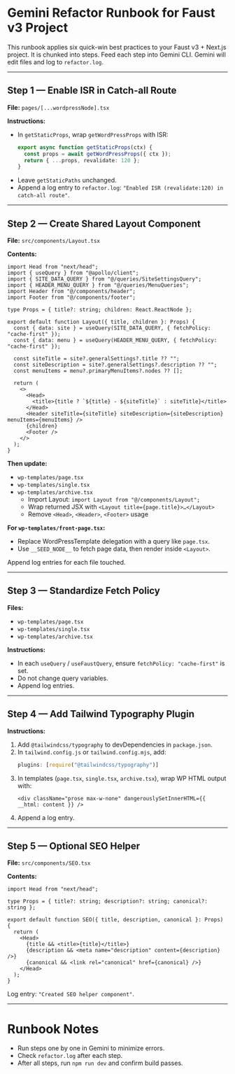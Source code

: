 # Gemini Refactor Runbook for Faust v3 Project

This runbook applies six quick-win best practices to your Faust v3 + Next.js project.
It is chunked into steps. Feed each step into Gemini CLI. Gemini will edit files and log to `refactor.log`.

---

## Step 1 — Enable ISR in Catch-all Route

**File:** `pages/[...wordpressNode].tsx`

**Instructions:**
- In `getStaticProps`, wrap `getWordPressProps` with ISR:
  ```ts
  export async function getStaticProps(ctx) {
    const props = await getWordPressProps({ ctx });
    return { ...props, revalidate: 120 };
  }
  ```
- Leave `getStaticPaths` unchanged.
- Append a log entry to `refactor.log`: `"Enabled ISR (revalidate:120) in catch-all route"`.

---

## Step 2 — Create Shared Layout Component

**File:** `src/components/Layout.tsx`

**Contents:**
```tsx
import Head from "next/head";
import { useQuery } from "@apollo/client";
import { SITE_DATA_QUERY } from "@/queries/SiteSettingsQuery";
import { HEADER_MENU_QUERY } from "@/queries/MenuQueries";
import Header from "@/components/header";
import Footer from "@/components/footer";

type Props = { title?: string; children: React.ReactNode };

export default function Layout({ title, children }: Props) {
  const { data: site } = useQuery(SITE_DATA_QUERY, { fetchPolicy: "cache-first" });
  const { data: menu } = useQuery(HEADER_MENU_QUERY, { fetchPolicy: "cache-first" });

  const siteTitle = site?.generalSettings?.title ?? "";
  const siteDescription = site?.generalSettings?.description ?? "";
  const menuItems = menu?.primaryMenuItems?.nodes ?? [];

  return (
    <>
      <Head>
        <title>{title ? `${title} - ${siteTitle}` : siteTitle}</title>
      </Head>
      <Header siteTitle={siteTitle} siteDescription={siteDescription} menuItems={menuItems} />
      {children}
      <Footer />
    </>
  );
}
```

**Then update:**
- `wp-templates/page.tsx`
- `wp-templates/single.tsx`
- `wp-templates/archive.tsx`
  - Import Layout: `import Layout from "@/components/Layout";`
  - Wrap returned JSX with `<Layout title={page.title}>…</Layout>`
  - Remove `<Head>`, `<Header>`, `<Footer>` usage

**For `wp-templates/front-page.tsx`:**
- Replace WordPressTemplate delegation with a query like `page.tsx`.
- Use `__SEED_NODE__` to fetch page data, then render inside `<Layout>`.

Append log entries for each file touched.

---

## Step 3 — Standardize Fetch Policy

**Files:**  
- `wp-templates/page.tsx`  
- `wp-templates/single.tsx`  
- `wp-templates/archive.tsx`  

**Instructions:**
- In each `useQuery` / `useFaustQuery`, ensure `fetchPolicy: "cache-first"` is set.
- Do not change query variables.
- Append log entries.

---

## Step 4 — Add Tailwind Typography Plugin

**Instructions:**
1. Add `@tailwindcss/typography` to devDependencies in `package.json`.
2. In `tailwind.config.js` or `tailwind.config.mjs`, add:
   ```js
   plugins: [require("@tailwindcss/typography")]
   ```
3. In templates (`page.tsx`, `single.tsx`, `archive.tsx`), wrap WP HTML output with:
   ```tsx
   <div className="prose max-w-none" dangerouslySetInnerHTML={{ __html: content }} />
   ```
4. Append a log entry.

---

## Step 5 — Optional SEO Helper

**File:** `src/components/SEO.tsx`

**Contents:**
```tsx
import Head from "next/head";

type Props = { title?: string; description?: string; canonical?: string };

export default function SEO({ title, description, canonical }: Props) {
  return (
    <Head>
      {title && <title>{title}</title>}
      {description && <meta name="description" content={description} />}
      {canonical && <link rel="canonical" href={canonical} />}
    </Head>
  );
}
```

Log entry: `"Created SEO helper component"`.

---

# Runbook Notes

- Run steps one by one in Gemini to minimize errors.
- Check `refactor.log` after each step.
- After all steps, run `npm run dev` and confirm build passes.
